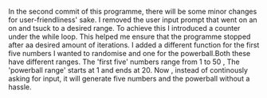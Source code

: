 In the second commit of this programme, there will be some minor changes for user-friendliness' sake.
I removed the user input prompt that went on an on and tsuck to a desired range. To achieve this I introduced a counter under the while loop. This helped me ensure that
the programme stopped after aa desired amount of iterations.
I added a different function for the first five numbers I wanted to randomise and one for the powerball.Both these have different ranges. The 'first five' numbers range from 
1 to 50 , The 'powerball range' starts at 1 and ends at 20.
Now , instead of continously asking for input, it will generate five numbers and the powerball without a hassle.
